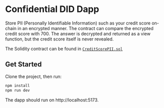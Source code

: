 # Confidential DID Dapp

Store PII (Personally Identifiable Information) such as your credit score on-chain in an encrypted manner. The contract can compare the encrypted credit score with 700. The answer is decrypted and returned as a view function, but the credit score itself is never revealed.

The Solidity contract can be found in [`CreditScorePII.sol`](https://github.com/Inco-fhevm/Contracts/blob/main/inco_contract/CreditScorePII.sol)

## Get Started

Clone the project, then run:

```bash
npm install
npm run dev
```

The dapp should run on http://localhost:5173.
